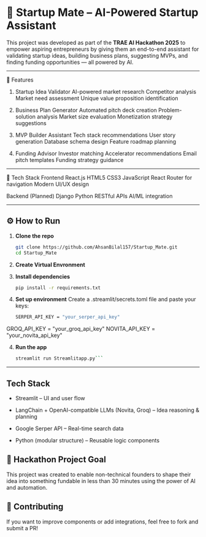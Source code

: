 # 🚀 Startup Mate – AI-Powered Startup Assistant

This project was developed as part of the **TRAE AI Hackathon 2025** to empower aspiring entrepreneurs by giving them an end-to-end assistant for validating startup ideas, building business plans, suggesting MVPs, and finding funding opportunities — all powered by AI.

---

🌟 Features


1. Startup Idea Validator
AI-powered market research
Competitor analysis
Market need assessment
Unique value proposition identification

3. Business Plan Generator
Automated pitch deck creation
Problem-solution analysis
Market size evaluation
Monetization strategy suggestions

4. MVP Builder Assistant
Tech stack recommendations
User story generation
Database schema design
Feature roadmap planning

5. Funding Advisor
Investor matching
Accelerator recommendations
Email pitch templates
Funding strategy guidance

---

🚀 Tech Stack
Frontend
React.js
HTML5
CSS3
JavaScript
React Router for navigation
Modern UI/UX design

Backend (Planned)
Django
Python
RESTful APIs
AI/ML integration


---

## ⚙️ How to Run

1. **Clone the repo**  
   ```bash
   git clone https://github.com/AhsanBilal157/Startup_Mate.git
   cd Startup_Mate

2. **Create Virtual Envronment**

3. **Install dependencies**
    ```bash
    pip install -r requirements.txt

4. **Set up environment**
    Create a .streamlit/secrets.toml file and paste your keys:
    ```bash
    SERPER_API_KEY = "your_serper_api_key"
GROQ_API_KEY = "your_groq_api_key"
NOVITA_API_KEY = "your_novita_api_key"

4. **Run the app**
    ```bash
    streamlit run Streamlitapp.py```

---
## Tech Stack
- Streamlit – UI and user flow

- LangChain + OpenAI-compatible LLMs (Novita, Groq) – Idea reasoning & planning

- Google Serper API – Real-time search data

- Python (modular structure) – Reusable logic components

## 📌 Hackathon Project Goal
This project was created to enable non-technical founders to shape their idea into something fundable in less than 30 minutes using the power of AI and automation.

## 🤝 Contributing
If you want to improve components or add integrations, feel free to fork and submit a PR!


